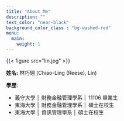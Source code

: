 ```yaml
---
title: "About Me"
description: ""
text_color: "near-black"
background_color_class : "bg-washed-red"
menu:
  main:
    weight: 1
---
```

{{< figure src="lin.jpg" >}}

**姓名:** 林巧翎 (Chiao-Ling (Reese), Lin)

**學歷:**
- 義守大學 │ 財務金融管理學系 │ 11106 畢業生
- 東海大學 │ 財務金融管理學系 │ 碩士在校生
- 東海大學 │ 資訊管理學系 │ 碩士在校生


